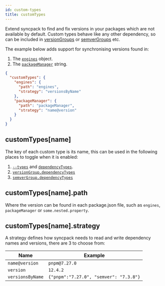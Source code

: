 ```yaml
---
id: custom-types
title: customTypes
---
```


Extend syncpack to find and fix versions in your packages which are not
available by default. Custom types behave like any other dependency, so can be
included in [versionGroups](./version-groups.md) or
[semverGroups](./semver-groups.md) etc.

The example below adds support for synchronising versions found in:

1. The
   [`engines`](https://docs.npmjs.com/cli/v9/configuring-npm/package-json#engines)
   object.
1. The [`packageManager`](https://nodejs.org/api/packages.html#packagemanager)
   string.

```json
{
  "customTypes": {
    "engines": {
      "path": "engines",
      "strategy": "versionsByName"
    },
    "packageManager": {
      "path": "packageManager",
      "strategy": "name@version"
    }
  }
}
```

## customTypes\[name\]

The key of each custom type is its name, this can be used in the following
places to toggle when it is enabled:

1. [`--types`](../option/types.md) and
   [`dependencyTypes`](./dependency-types.md).
1. [`versionGroup.dependencyTypes`](./version-groups.md#dependencytypes)
1. [`semverGroup.dependencyTypes`](./semver-groups.md#dependencytypes)

## customTypes\[name\].path

Where the version can be found in each package.json file, such as `engines`,
`packageManager` or `some.nested.property`.

## customTypes\[name\].strategy

A strategy defines how syncpack needs to read and write dependency names and
versions, there are 3 to choose from:

| Name             | Example                                |
| ---------------- | -------------------------------------- |
| `name@version`   | `pnpm@7.27.0`                          |
| `version`        | `12.4.2`                               |
| `versionsByName` | `{"pnpm":"7.27.0", "semver": "7.3.8"}` |
